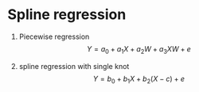 # Spline regression 
1. Piecewise regression 
$$
Y = a_0 + a_1X + a_2W + a_3XW + e
$$

2. spline regression with single knot
$$
Y = b_0 + b_1X + b_2(X-c) +e
$$
